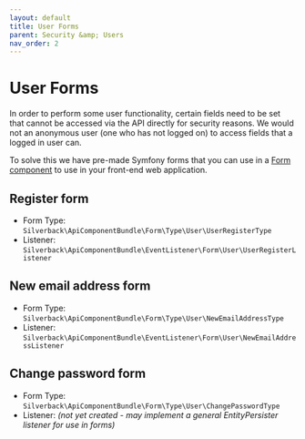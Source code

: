 ```yaml
---
layout: default
title: User Forms
parent: Security &amp; Users
nav_order: 2
---
```

# User Forms

In order to perform some user functionality, certain fields need to be set that cannot be accessed via the API directly for security reasons. We would not an anonymous user (one who has not logged on) to access fields that a logged in user can.

To solve this we have pre-made Symfony forms that you can use in a [Form component](../components/form-component.md) to use in your front-end web application.

## Register form
- Form Type: `Silverback\ApiComponentBundle\Form\Type\User\UserRegisterType`
- Listener: `Silverback\ApiComponentBundle\EventListener\Form\User\UserRegisterListener`

## New email address form
- Form Type: `Silverback\ApiComponentBundle\Form\Type\User\NewEmailAddressType`
- Listener: `Silverback\ApiComponentBundle\EventListener\Form\User\NewEmailAddressListener`

## Change password form
- Form Type: `Silverback\ApiComponentBundle\Form\Type\User\ChangePasswordType`
- Listener: _(not yet created - may implement a general EntityPersister listener for use in forms)_
